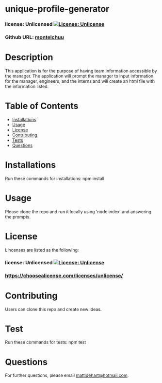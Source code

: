 
  # unique-profile-generator
  ### license: Unlicensed [![License: Unlicense](https://img.shields.io/badge/license-Unlicense-blue.svg)](http://unlicense.org/)

  ### Github URL: [montelchuu](https://github.com/montelchuu/)

  # Description
  This application is for the purpose of having team information accessible by the manager. The application will prompt the manager to input information for the manager, engineers, and the interns and will create an html file with the information listed.

  # Table of Contents
  * [Installations](#installations)
  * [Usage](#usage)
  * [License](#license)
  * [Contributing](#contributing)
  * [Tests](#tests)
  * [Questions](#questions)

  # Installations
  Run these commands for installations: npm install

  # Usage
  Please clone the repo and run it locally using 'node index' and answering the prompts. 

  # License
  Lincenses are listed as the following:
  ### license: Unlicensed [![License: Unlicense](https://img.shields.io/badge/license-Unlicense-blue.svg)](http://unlicense.org/)
  ### https://choosealicense.com/licenses/unlicense/

  # Contributing
  Users can clone this repo and create new ideas.

  # Test
  Run these commands for tests:
  npm test

  # Questions
  For further questions, please email mattidehart@hotmail.com.

